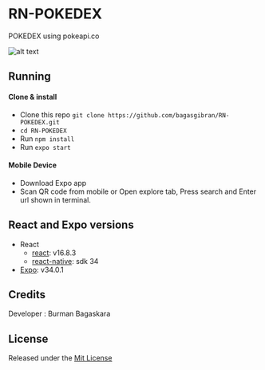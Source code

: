 # RN-POKEDEX
POKEDEX using pokeapi.co

![alt text](http://res.cloudinary.com/randomstuffibuy/image/upload/c_scale,w_200/v1504442580/github/todo-mobile/todo-app-v1.0.gif)

## Running

#### Clone & install

* Clone this repo `git clone https://github.com/bagasgibran/RN-POKEDEX.git`
* `cd RN-POKEDEX`
* Run `npm install`
* Run `expo start`

#### Mobile Device
* Download Expo app
* Scan QR code from mobile or Open explore tab, Press search and Enter url shown in terminal.

## React and Expo versions

* React
  * [react](https://github.com/facebook/react): v16.8.3
  * [react-native](https://github.com/expo/react-native/archive/sdk-34.0.0.tar.gz): sdk 34
* [Expo](https://expo.io): v34.0.1

## Credits

Developer : Burman Bagaskara

## License

Released under the [Mit License](https://opensource.org/licenses/MIT)

